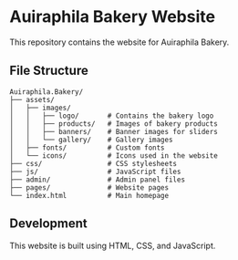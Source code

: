 # Auiraphila Bakery Website

This repository contains the website for Auiraphila Bakery.

## File Structure

```
Auiraphila.Bakery/
├── assets/
│   ├── images/
│   │   ├── logo/       # Contains the bakery logo
│   │   ├── products/   # Images of bakery products
│   │   ├── banners/    # Banner images for sliders
│   │   └── gallery/    # Gallery images
│   ├── fonts/          # Custom fonts
│   └── icons/          # Icons used in the website
├── css/                # CSS stylesheets
├── js/                 # JavaScript files
├── admin/              # Admin panel files
├── pages/              # Website pages
└── index.html          # Main homepage
```

## Development

This website is built using HTML, CSS, and JavaScript.
